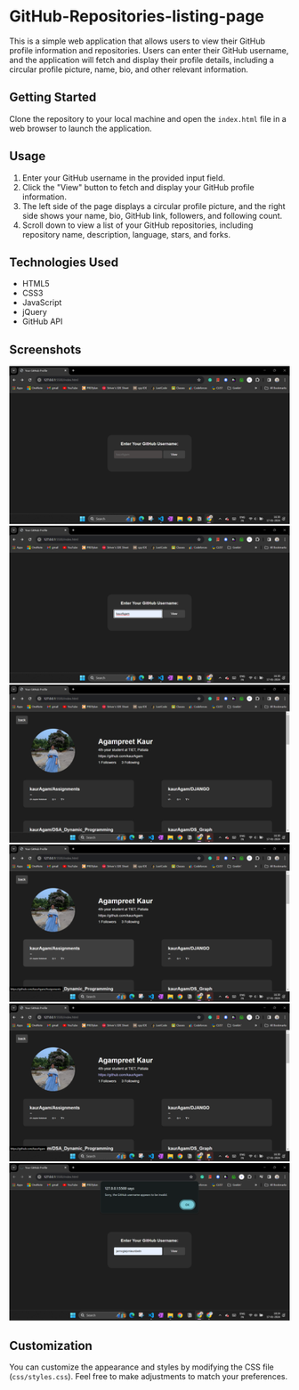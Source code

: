 # GitHub-Repositories-listing-page

This is a simple web application that allows users to view their GitHub profile information and repositories. Users can enter their GitHub username, and the application will fetch and display their profile details, including a circular profile picture, name, bio, and other relevant information.

## Getting Started

Clone the repository to your local machine and open the `index.html` file in a web browser to launch the application.

## Usage

1. Enter your GitHub username in the provided input field.
2. Click the "View" button to fetch and display your GitHub profile information.
3. The left side of the page displays a circular profile picture, and the right side shows your name, bio, GitHub link, followers, and following count.
4. Scroll down to view a list of your GitHub repositories, including repository name, description, language, stars, and forks.

## Technologies Used

- HTML5
- CSS3
- JavaScript
- jQuery
- GitHub API

## Screenshots

![GitHub Profile Viewer](1.png)
![GitHub Profile Viewer](2.png)
![GitHub Profile Viewer](3.png)
![GitHub Profile Viewer](4.png)
![GitHub Profile Viewer](5.png)
![GitHub Profile Viewer](6.png)

## Customization

You can customize the appearance and styles by modifying the CSS file (`css/styles.css`). Feel free to make adjustments to match your preferences.

